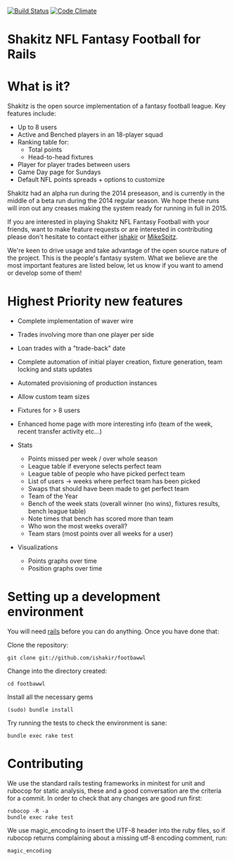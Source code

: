 [![Build Status](https://travis-ci.org/ishakir/shakitz-fantasy-football.svg)](https://travis-ci.org/ishakir/shakitz-fantasy-football)
[![Code Climate](https://codeclimate.com/github/ishakir/footbawwl.png)](https://codeclimate.com/github/ishakir/footbawwl)

Shakitz NFL Fantasy Football for Rails
======================================

What is it?
===========

Shakitz is the open source implementation of a fantasy football league. Key features include:

* Up to 8 users
* Active and Benched players in an 18-player squad
* Ranking table for:
  * Total points
  * Head-to-head fixtures
* Player for player trades between users
* Game Day page for Sundays
* Default NFL points spreads + options to customize

Shakitz had an alpha run during the 2014 preseason, and is currently in the middle of a beta run during the 2014 regular season. We hope these runs will iron out any creases making the system ready for running in full in 2015.

If you are interested in playing Shakitz NFL Fantasy Football with your friends, want to make feature requests or are interested in contributing please don't hesitate to contact either [ishakir](https://github.com/ishakir) or [MikeSpitz](https://github.com/MikeSpitz).

We're keen to drive usage and take advantage of the open source nature of the project. This is the people's fantasy system. What we believe are the most important features are listed below, let us know if you want to amend or develop some of them!

Highest Priority new features
=============================

* Complete implementation of waver wire
* Trades involving more than one player per side
* Loan trades with a "trade-back" date
* Complete automation of initial player creation, fixture generation, team locking and stats updates
* Automated provisioning of production instances
* Allow custom team sizes
* Fixtures for > 8 users
* Enhanced home page with more interesting info (team of the week, recent transfer activity etc...)

* Stats
  * Points missed per week / over whole season
  * League table if everyone selects perfect team
  * League table of people who have picked perfect team
  * List of users -> weeks where perfect team has been picked
  * Swaps that should have been made to get perfect team
  * Team of the Year
  * Bench of the week stats (overall winner (no wins), fixtures results, bench league table)
  * Note times that bench has scored more than team
  * Who won the most weeks overall?
  * Team stars (most points over all weeks for a user)
* Visualizations
  * Points graphs over time
  * Position graphs over time

Setting up a development environment
====================================

You will need [rails](http://rubyonrails.org/download) before you can do anything. Once you have done that:

Clone the repository:

    git clone git://github.com/ishakir/footbawwl

Change into the directory created:

    cd footbawwl

Install all the necessary gems

    (sudo) bundle install

Try running the tests to check the environment is sane:

    bundle exec rake test

Contributing
============

We use the standard rails testing frameworks in minitest for unit and rubocop for static analysis, these and a good conversation are the criteria for a commit. In order to check that any changes are good run first:

    rubocop -R -a
    bundle exec rake test

We use magic_encoding to insert the UTF-8 header into the ruby files, so if rubocop returns complaining about a missing utf-8 encoding comment, run:

    magic_encoding
    
<Stafford4President>
